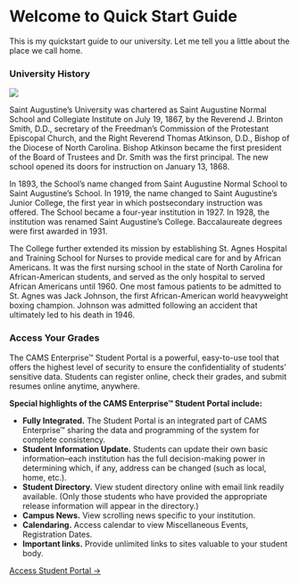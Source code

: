 # Welcome to Quick Start Guide

This is my quickstart guide to our university.  Let me tell you a little about the place we call home. 

### University History

![](https://i.pinimg.com/564x/0f/a3/89/0fa389520bcc7c769ac62e1e92788f01.jpg)

Saint Augustine’s University was chartered as Saint Augustine Normal School and Collegiate Institute on July 19, 1867, by the Reverend J. Brinton Smith, D.D., secretary of the Freedman’s Commission of the Protestant Episcopal Church, and the Right Reverend Thomas Atkinson, D.D., Bishop of the Diocese of North Carolina. Bishop Atkinson became the first president of the Board of Trustees and Dr. Smith was the first principal. The new school opened its doors for instruction on January 13, 1868.

In 1893, the School’s name changed from Saint Augustine Normal School to Saint Augustine’s School. In 1919, the name changed to Saint Augustine’s Junior College, the first year in which postsecondary instruction was offered. The School became a four-year institution in 1927. In 1928, the institution was renamed Saint Augustine’s College. Baccalaureate degrees were first awarded in 1931.

The College further extended its mission by establishing St. Agnes Hospital and Training School for Nurses to provide medical care for and by African Americans. It was the first nursing school in the state of North Carolina for African-American students, and served as the only hospital to served African Americans until 1960. One most famous patients to be admitted to St. Agnes was Jack Johnson, the first African-American world heavyweight boxing champion. Johnson was admitted following an accident that ultimately led to his death in 1946.

### Access Your Grades

The CAMS Enterprise™ Student Portal is a powerful, easy-to-use tool that offers the highest level of security to ensure the confidentiality of students’ sensitive data. Students can register online, check their grades, and submit resumes online anytime, anywhere.

**Special highlights of the CAMS Enterprise™ Student Portal include:**

* **Fully Integrated.** The Student Portal is an integrated part of CAMS Enterprise™ sharing the data and programming of the system for complete consistency.
* **Student Information Update.** Students can update their own basic information–each institution has the full decision-making power in determining which, if any, address can be changed (such as local, home, etc.).
* **Student Directory.** View student directory online with email link readily available. (Only those students who have provided the appropriate release information will appear in the directory.)
* **Campus News.** View scrolling news specific to your institution.
* **Calendaring.** Access calendar to view Miscellaneous Events, Registration Dates.
* **Important links.** Provide unlimited links to sites valuable to your student body.

[Access Student Portal →](https://www.st-aug.edu/cams-portal/)
